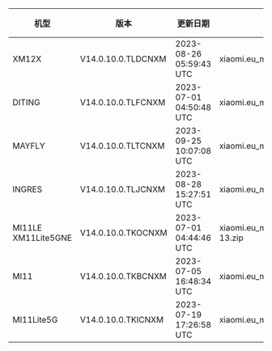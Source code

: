 | 机型 | 版本 | 更新日期 | 文件名 | 大小 | 下载链接 |
| ---- | ---- | ---- | ---- | ---- | ---- |
| XM12X | V14.0.10.0.TLDCNXM | 2023-08-26 05:59:43 UTC | xiaomi.eu_multi_XM12X_V14.0.10.0.TLDCNXM_v14-13.zip | 4.5 GB | [SourceForge](https://sourceforge.net/projects/xiaomi-eu-multilang-miui-roms/files/xiaomi.eu/MIUI-STABLE-RELEASES/MIUIv14/xiaomi.eu_multi_XM12X_V14.0.10.0.TLDCNXM_v14-13.zip/download) |
| DITING | V14.0.10.0.TLFCNXM | 2023-07-01 04:50:48 UTC | xiaomi.eu_multi_DITING_V14.0.10.0.TLFCNXM_v14-13.zip | 5.2 GB | [SourceForge](https://sourceforge.net/projects/xiaomi-eu-multilang-miui-roms/files/xiaomi.eu/MIUI-STABLE-RELEASES/MIUIv14/xiaomi.eu_multi_DITING_V14.0.10.0.TLFCNXM_v14-13.zip/download) |
| MAYFLY | V14.0.10.0.TLTCNXM | 2023-09-25 10:07:08 UTC | xiaomi.eu_multi_MAYFLY_V14.0.10.0.TLTCNXM_v14-13.zip | 5.2 GB | [SourceForge](https://sourceforge.net/projects/xiaomi-eu-multilang-miui-roms/files/xiaomi.eu/MIUI-STABLE-RELEASES/MIUIv14/xiaomi.eu_multi_MAYFLY_V14.0.10.0.TLTCNXM_v14-13.zip/download) |
| INGRES | V14.0.10.0.TLJCNXM | 2023-08-28 15:27:51 UTC | xiaomi.eu_multi_INGRES_V14.0.10.0.TLJCNXM_v14-13.zip | 5.1 GB | [SourceForge](https://sourceforge.net/projects/xiaomi-eu-multilang-miui-roms/files/xiaomi.eu/MIUI-STABLE-RELEASES/MIUIv14/xiaomi.eu_multi_INGRES_V14.0.10.0.TLJCNXM_v14-13.zip/download) |
| MI11LE XM11Lite5GNE | V14.0.10.0.TKOCNXM | 2023-07-01 04:44:46 UTC | xiaomi.eu_multi_MI11LE_XM11Lite5GNE_V14.0.10.0.TKOCNXM_v14-13.zip | 4.7 GB | [SourceForge](https://sourceforge.net/projects/xiaomi-eu-multilang-miui-roms/files/xiaomi.eu/MIUI-STABLE-RELEASES/MIUIv14/xiaomi.eu_multi_MI11LE_XM11Lite5GNE_V14.0.10.0.TKOCNXM_v14-13.zip/download) |
| MI11 | V14.0.10.0.TKBCNXM | 2023-07-05 16:48:34 UTC | xiaomi.eu_multi_MI11_V14.0.10.0.TKBCNXM_v14-13.zip | 4.9 GB | [SourceForge](https://sourceforge.net/projects/xiaomi-eu-multilang-miui-roms/files/xiaomi.eu/MIUI-STABLE-RELEASES/MIUIv14/xiaomi.eu_multi_MI11_V14.0.10.0.TKBCNXM_v14-13.zip/download) |
| MI11Lite5G | V14.0.10.0.TKICNXM | 2023-07-19 17:26:58 UTC | xiaomi.eu_multi_MI11Lite5G_V14.0.10.0.TKICNXM_v14-13.zip | 4.8 GB | [SourceForge](https://sourceforge.net/projects/xiaomi-eu-multilang-miui-roms/files/xiaomi.eu/MIUI-STABLE-RELEASES/MIUIv14/xiaomi.eu_multi_MI11Lite5G_V14.0.10.0.TKICNXM_v14-13.zip/download) |
